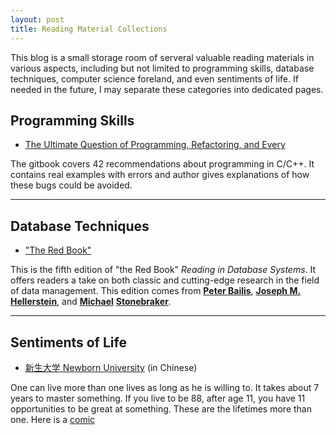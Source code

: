 ```yaml
---
layout: post
title: Reading Material Collections
---
```


This blog is a small storage room of serveral valuable reading materials in
various aspects, including but not limited to programming skills,
database techniques, computer science foreland, and even sentiments of life.
If needed in the future, I may separate these categories into dedicated pages.

## Programming Skills

* [The Ultimate Question of Programming, Refactoring, and Every](https://www.gitbook.com/book/alexastva/the-ultimate-question-of-programming-refactoring-/)

The gitbook covers 42 recommendations about programming in C/C++. It contains real
examples with errors and author gives explanations of how these bugs could be
avoided.

---

## Database Techniques

* ["The Red Book"](www.redbook.io)

This is the fifth edition of "the Red Book" *Reading in Database Systems*. It
offers readers a take on both classic and cutting-edge research in the field
of data management. This edition comes from [**Peter Bailis**](www.bailis.org), 
[**Joseph M. Hellerstein**](db.cs.berkeley.edu/jmh),
and [**Michael**](en.wikipedia.org/wiki/Michael_Stonebraker)
[**Stonebraker**](voltdb.com/leadership/dr-michael-stonebraker).

---

## Sentiments of Life

* [新生大学 Newborn University](b.xinshengdaxue.com) (in Chinese)

One can live more than one lives as long as he is willing to. It takes about
7 years to master something. If you live to be 88, after age 11, you have 11
opportunities to be great at something. These are the lifetimes more than one.
Here is a [comic](b.xinshengdaxue.com/images/heres-sth-wrong.jpg)

